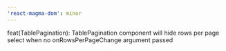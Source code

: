 ```yaml
---
'react-magma-dom': minor
---
```


feat(TablePagination): TablePagination component will hide rows per page select when no onRowsPerPageChange argument passed